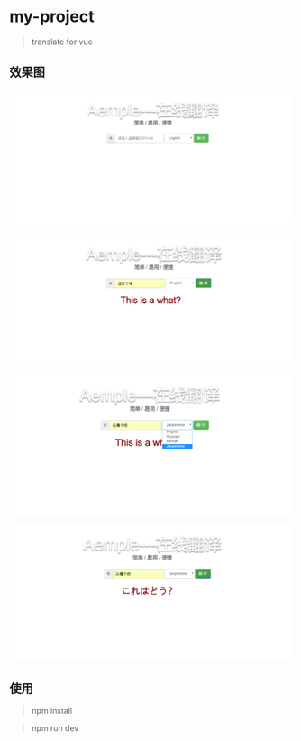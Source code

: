 # my-project

> translate for vue

## 效果图
![](src/s1.png)

![](src/s2.png)

![](src/s3.png)

![](src/s4.png)
## 使用
> npm install


> npm run dev

